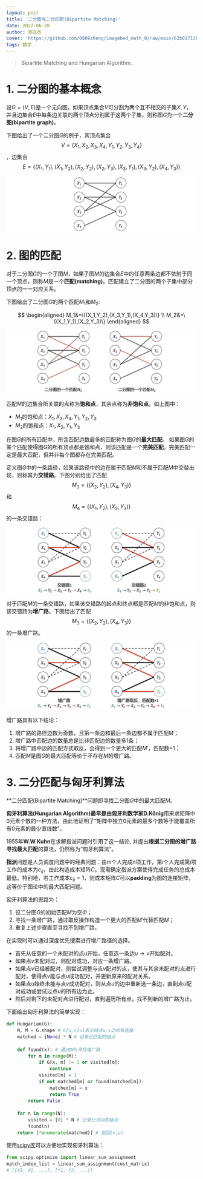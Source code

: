 ```yaml
---
layout: post
title: '二分图与二分匹配(Bipartite Matching)'
date: 2022-06-20
author: 郑之杰
cover: 'https://github.com/0809zheng/imagebed_math_0/raw/main/62b017130947543129b4884e.jpg'
tags: 数学
---
```


> Bipartite Matching and Hungarian Algorithm.

# 1. 二分图的基本概念

设$G=(V,E)$是一个无向图，如果顶点集合$V$可分割为两个互不相交的子集$X,Y$，并且边集合$E$中每条边关联的两个顶点分别属于这两个子集，则称图$G$为一个**二分图(bipartite graph)**。

下图给出了一个二分图$G$的例子，其顶点集合$$V=\{X_1,X_2,X_3,X_4,Y_1,Y_2,Y_3,Y_4\}$$，边集合$$E=\{(X_1,Y_1),(X_1,Y_2),(X_2,Y_2),(X_2,Y_3),(X_3,Y_1),(X_3,Y_2),(X_4,Y_3)\}$$

![](https://github.com/0809zheng/imagebed_math_0/raw/main/62b016ec0947543129b44eee.jpg)


# 2. 图的匹配

对于二分图$G$的一个子图$M$，如果子图$M$的边集合$E$中的任意两条边都不依附于同一个顶点，则称$M$是一个**匹配(matching)**。匹配建立了二分图的两个子集中部分顶点的一一对应关系。

下图给出了二分图$G$的两个匹配$M_1$和$M_2$:

$$ \begin{aligned} M_1&=\{(X_1,Y_2),(X_3,Y_1),(X_4,Y_3)\} \\ M_2&=\{(X_1,Y_1),(X_2,Y_3)\} \end{aligned} $$

![](https://github.com/0809zheng/imagebed_math_0/raw/main/62b016cc0947543129b421b2.jpg)

匹配$M$的边集合所关联的点称为**饱和点**，其余点称为**非饱和点**。如上图中：
- $M_1$的饱和点：$X_1,X_3,X_4,Y_1,Y_2,Y_3$
- $M_2$的饱和点：$X_1,X_2,Y_1,Y_3$

在图$G$的所有匹配中，所含匹配边数最多的匹配称为图$G$的**最大匹配**。
如果图$G$的某个匹配使得图$G$的所有顶点都是饱和点，则该匹配是一个**完美匹配**。完美匹配一定是最大匹配，但并非每个图都存在完美匹配。

定义图$G$中的一条路径，如果该路径中的边在属于匹配$M$和不属于匹配$M$中交替出现，则称其为**交错路**。下图分别给出了匹配$$M_3=\{(X_2,Y_2),(X_4,Y_3)\}$$和$$M_4=\{(X_1,Y_2),(X_2,Y_3)\}$$的一条交错路：

![](https://github.com/0809zheng/imagebed_math_0/raw/main/62b017070947543129b476be.jpg)

对于匹配$M$的一条交错路，如果该交错路的起点和终点都是匹配$M$的非饱和点，则该交错路为**增广路**。下图给出了匹配$$M_3=\{(X_2,Y_2),(X_4,Y_3)\}$$的一条增广路。

![](https://github.com/0809zheng/imagebed_math_0/raw/main/62b017130947543129b4884e.jpg)

增广路具有以下结论：
1. 增广路的路径边数为奇数，且第一条边和最后一条边都不属于匹配$M$；
2. 增广路中匹配边的数量总是比非匹配边的数量多$1$条；
3. 将增广路中边的匹配方式取反，会得到一个更大的匹配$M'$，匹配数$+1$；
4. 匹配$M$是图$G$的最大匹配等价于不存在$M$的增广路。

# 3. 二分匹配与匈牙利算法

**二分匹配(Bipartite Matching)**问题即寻找二分图$G$中的最大匹配$M$。

**匈牙利算法(Hungarian Algorithm)**最早是由匈牙利数学家**D.Kőnig**用来求矩阵中$0$元素个数的一种方法，由此他证明了“矩阵中独立$0$元素的最多个数等于能覆盖所有$0$元素的最少直线数”。

1955年**W.W.Kuhn**在求解指派问题时引用了这一结论, 并提出**根据二分图的增广路寻找最大匹配**的算法，仍然称为“匈牙利算法”。

**指派**问题是人员调度问题中的经典问题：由$m$个人完成$n$项工作，第$i$个人完成第$j$项工作的成本为$c_{ij}$，由此构造成本矩阵$C$。现需确定指派方案使得完成任务的总成本最低。特别地，若工作成本$c_{ij}=1$，则成本矩阵$C$可以**padding**为图的连接矩阵，这等价于图论中的最大匹配问题。

匈牙利算法的思路为：
1. 设二分图$G$的初始匹配$M$为空$\Phi$；
2. 寻找一条增广路，通过取反操作构造一个更大的匹配$M'$代替匹配$M$；
3. 重复上述步骤直至寻找不到增广路。

在实现时可以通过深度优先搜索进行增广路径的选择。
- 首先从任意的一个未配对的点$u$开始，任意选一条边$u\to v$开始配对。
- 如果点$v$未配对过，则配对成功，对应一条增广路。
- 如果点$v$已经被配对，则尝试调整与点$v$配对的点，使其与其余未配对的点进行配对，使得点$v$能与点$u$成功配对，并更新原来的配对关系。
- 如果点$u$始终未能与点$v$成功配对，则从点$u$的边中重新选一条边，直到点$u$配对成功或尝试过点$u$的所有边为止。
- 然后对剩下的未配对点进行配对，直到遍历所有点，找不到新的增广路为止。

下面给出匈牙利算法的简单实现：

```python
def Hungarian(G):
    N, M = G.shape # G[u,v]=1表示结点u,v之间有连接
    matched = [None] * N # 记录已匹配的结点

    def found(x): # 通过DFS寻找增广路
        for m in range(M):
            if G[x, m] != 1 or visited[m]:
                continue
            visited[m] = 1
            if not matched[m] or found(matched[m]):
                matched[m] = x
                return True
        return False

    for n in range(N):
        visited = [0] * N # 记录已访问的结点
        found(n)
    return [*enumerate(matched)] # 返回(v,u)
```

使用[scipy库](https://docs.scipy.org/doc/scipy/reference/generated/scipy.optimize.linear_sum_assignment.html#scipy.optimize.linear_sum_assignment)可以方便地实现匈牙利算法：

```python
from scipy.optimize import linear_sum_assignment
match_index_list = linear_sum_assignment(cost_matrix)
# ([X1, X2, ...], [Y1, Y2, ...])
```

